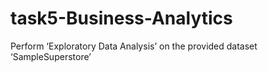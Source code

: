 # task5-Business-Analytics
Perform ‘Exploratory Data Analysis’ on the provided dataset ‘SampleSuperstore’
